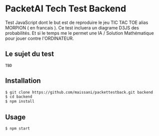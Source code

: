 # PacketAI Tech Test Backend

Test JavaScript dont le but est de reproduire le jeu TIC TAC TOE alias MORPION ( en francais ).
Ce test incluera un diagrame D3JS des probabilités. 
Et si le temps me le permet une IA / Solution Mathématique pour jouer contre l'ORDINATEUR. 

## Le sujet du test
```
TBD
```

## Installation
``` Bash
$ git clone https://github.com/maissani/packettestback.git backend
$ cd backend
$ npm install
``` 

## Usage
``` Bash
$ npm start
``` 
